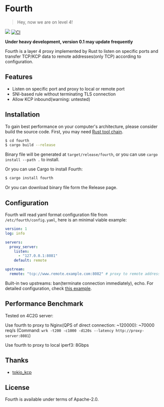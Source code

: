 # Fourth

> Hey, now we are on level 4!

[![](https://img.shields.io/crates/v/fourth)](https://crates.io/crates/fourth) [![CI](https://img.shields.io/github/workflow/status/kernelerr/fourth/Rust)](https://github.com/KernelErr/fourth/actions/workflows/rust.yml)

**Under heavy development, version 0.1 may update frequently**

Fourth is a layer 4 proxy implemented by Rust to listen on specific ports and transfer TCP/KCP data to remote addresses(only TCP) according to configuration.

## Features

- Listen on specific port and proxy to local or remote port
- SNI-based rule without terminating TLS connection
- Allow KCP inbound(warning: untested)

## Installation

To gain best performance on your computer's architecture, please consider build the source code. First, you may need [Rust tool chain](https://rustup.rs/).

```bash
$ cd fourth
$ cargo build --release
```

Binary file will be generated at `target/release/fourth`, or you can use `cargo install --path .` to install.

Or you can use Cargo to install Fourth:

```bash
$ cargo install fourth
```

Or you can download binary file form the Release page.

## Configuration

Fourth will read yaml format configuration file from `/etc/fourth/config.yaml`, here is an minimal viable example:

```yaml
version: 1
log: info

servers:
  proxy_server:
    listen:
      - "127.0.0.1:8081"
    default: remote

upstream:
  remote: "tcp://www.remote.example.com:8082" # proxy to remote address
```

Built-in two upstreams: ban(terminate connection immediately), echo. For detailed configuration, check [this example](./example-config.yaml).

## Performance Benchmark

Tested on 4C2G server:

Use fourth to proxy to Nginx(QPS of direct connection: ~120000): ~70000 req/s (Command: `wrk -t200 -c1000 -d120s --latency http://proxy-server:8081`)

Use fourth to proxy to local iperf3: 8Gbps

## Thanks

- [tokio_kcp](https://github.com/Matrix-Zhang/tokio_kcp)

## License

Fourth is available under terms of Apache-2.0.